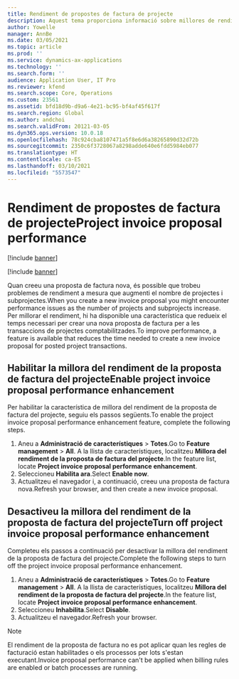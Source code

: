 ```yaml
---
title: Rendiment de propostes de factura de projecte
description: Aquest tema proporciona informació sobre millores de rendiment a les propostes de factures de projectes.
author: Yowelle
manager: AnnBe
ms.date: 03/05/2021
ms.topic: article
ms.prod: ''
ms.service: dynamics-ax-applications
ms.technology: ''
ms.search.form: ''
audience: Application User, IT Pro
ms.reviewer: kfend
ms.search.scope: Core, Operations
ms.custom: 23561
ms.assetid: bfd18d9b-d9a6-4e21-bc95-bf4af45f617f
ms.search.region: Global
ms.author: andchoi
ms.search.validFrom: 20121-03-05
ms.dyn365.ops.version: 10.0.18
ms.openlocfilehash: 78c924cba8107471a5f8e6d6a38265890d32d72b
ms.sourcegitcommit: 2350c6f3728067a8298adde640e6fdd5984eb077
ms.translationtype: HT
ms.contentlocale: ca-ES
ms.lasthandoff: 03/10/2021
ms.locfileid: "5573547"
---
```

# <a name="project-invoice-proposal-performance"></a><span data-ttu-id="11d66-103">Rendiment de propostes de factura de projecte</span><span class="sxs-lookup"><span data-stu-id="11d66-103">Project invoice proposal performance</span></span>

[!include [banner](../includes/banner.md)]

[!include [banner](../includes/preview-banner.md)]

<span data-ttu-id="11d66-104">Quan creeu una proposta de factura nova, és possible que trobeu problemes de rendiment a mesura que augmenti el nombre de projectes i subprojectes.</span><span class="sxs-lookup"><span data-stu-id="11d66-104">When you create a new invoice proposal you might encounter performance issues as the number of projects and subprojects increase.</span></span> <span data-ttu-id="11d66-105">Per millorar el rendiment, hi ha disponible una característica que redueix el temps necessari per crear una nova proposta de factura per a les transaccions de projectes comptabilitzades.</span><span class="sxs-lookup"><span data-stu-id="11d66-105">To improve performance, a feature is available that reduces the time needed to create a new invoice proposal for posted project transactions.</span></span>

## <a name="enable-project-invoice-proposal-performance-enhancement"></a><span data-ttu-id="11d66-106">Habilitar la millora del rendiment de la proposta de factura del projecte</span><span class="sxs-lookup"><span data-stu-id="11d66-106">Enable project invoice proposal performance enhancement</span></span>
<span data-ttu-id="11d66-107">Per habilitar la característica de millora del rendiment de la proposta de factura del projecte, seguiu els passos següents.</span><span class="sxs-lookup"><span data-stu-id="11d66-107">To enable the project invoice proposal performance enhancement feature, complete the following steps.</span></span>

1.  <span data-ttu-id="11d66-108">Aneu a **Administració de característiques** > **Totes**.</span><span class="sxs-lookup"><span data-stu-id="11d66-108">Go to **Feature management** > **All**.</span></span> <span data-ttu-id="11d66-109">A la llista de característiques, localitzeu **Millora del rendiment de la proposta de factura del projecte**.</span><span class="sxs-lookup"><span data-stu-id="11d66-109">In the feature list, locate **Project invoice proposal performance enhancement**.</span></span>
2.  <span data-ttu-id="11d66-110">Seleccioneu **Habilita ara**.</span><span class="sxs-lookup"><span data-stu-id="11d66-110">Select **Enable now**.</span></span>
3.  <span data-ttu-id="11d66-111">Actualitzeu el navegador i, a continuació, creeu una proposta de factura nova.</span><span class="sxs-lookup"><span data-stu-id="11d66-111">Refresh your browser, and then create a new invoice proposal.</span></span>

## <a name="turn-off-project-invoice-proposal-performance-enhancement"></a><span data-ttu-id="11d66-112">Desactiveu la millora del rendiment de la proposta de factura del projecte</span><span class="sxs-lookup"><span data-stu-id="11d66-112">Turn off project invoice proposal performance enhancement</span></span>
<span data-ttu-id="11d66-113">Completeu els passos a continuació per desactivar la millora del rendiment de la proposta de factura del projecte.</span><span class="sxs-lookup"><span data-stu-id="11d66-113">Complete the following steps to turn off the project invoice proposal performance enhancement.</span></span>

1.  <span data-ttu-id="11d66-114">Aneu a **Administració de característiques** > **Totes**.</span><span class="sxs-lookup"><span data-stu-id="11d66-114">Go to **Feature management** > **All**.</span></span> <span data-ttu-id="11d66-115">A la llista de característiques, localitzeu **Millora del rendiment de la proposta de factura del projecte**.</span><span class="sxs-lookup"><span data-stu-id="11d66-115">In the feature list, locate **Project invoice proposal performance enhancement**.</span></span>
2.  <span data-ttu-id="11d66-116">Seleccioneu **Inhabilita**.</span><span class="sxs-lookup"><span data-stu-id="11d66-116">Select **Disable**.</span></span>
3.  <span data-ttu-id="11d66-117">Actualitzeu el navegador.</span><span class="sxs-lookup"><span data-stu-id="11d66-117">Refresh your browser.</span></span>

> [!NOTE]
> <span data-ttu-id="11d66-118">El rendiment de la proposta de factura no es pot aplicar quan les regles de facturació estan habilitades o els processos per lots s'estan executant.</span><span class="sxs-lookup"><span data-stu-id="11d66-118">Invoice proposal performance can't be applied when billing rules are enabled or batch processes are running.</span></span>
